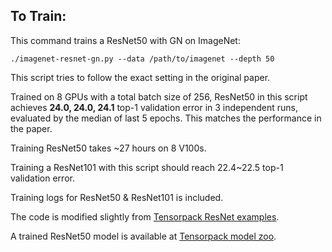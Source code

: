 
## To Train:

This command trains a ResNet50 with GN on ImageNet:
```
./imagenet-resnet-gn.py --data /path/to/imagenet --depth 50
```

This script tries to follow the exact setting in the original paper.

Trained on 8 GPUs with a total batch size of 256, ResNet50 in this script
achieves __24.0, 24.0, 24.1__ top-1 validation error in 3 independent runs,
evaluated by the median of last 5 epochs. This matches the performance in the paper.

Training ResNet50 takes ~27 hours on 8 V100s.

Training a ResNet101 with this script should reach 22.4~22.5 top-1 validation error.

Training logs for ResNet50 & ResNet101 is included.


The code is modified slightly from [Tensorpack ResNet examples](https://github.com/tensorpack/tensorpack/tree/master/examples/ResNet).

A trained ResNet50 model is available at [Tensorpack model zoo](http://models.tensorpack.com/FasterRCNN/ImageNet-R50-GroupNorm32-AlignPadding.npz).

